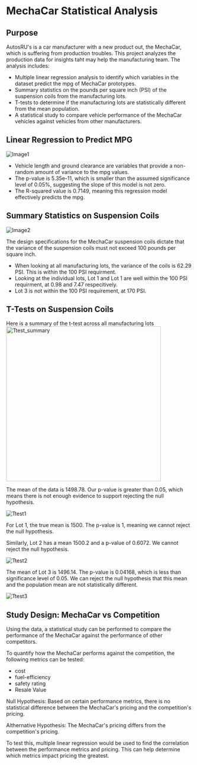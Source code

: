 # MechaCar Statistical Analysis

## Purpose

AutosRU's is a car manufacturer with a new product out, the MechaCar, which is suffering from production troubles. This project analyzes the production data for insights taht may help the manufacturing team. The analysis includes:
- Multiple linear regression analysis to identify which variables in the dataset predict the mpg of MechaCar prototypes.
- Summary statistics on the pounds per square inch (PSI) of the suspension coils from the manufacturing lots.
- T-tests to determine if the manufacturing lots are statistically different from the mean population.
- A statistical study to compare vehicle performance of the MechaCar vehicles against vehicles from other manufacturers.

## Linear Regression to Predict MPG

![Image1](https://user-images.githubusercontent.com/96550846/162809831-59722c3c-e8a9-490f-9ead-98e56ada1601.png)

- Vehicle length and ground clearance are variables that provide a non-random amount of variance to the mpg values.
- The p-value is 5.35e-11, which is smaller than the assumed significance level of 0.05%, suggesting the slope of this model is not zero.
- The R-squared value is 0.7149, meaning this regression model effectively predicts the mpg.

## Summary Statistics on Suspension Coils

![Image2](https://user-images.githubusercontent.com/96550846/162809871-1084ee46-b596-43db-af6a-ca33629df389.png)

The design specifications for the MechaCar suspension coils dictate that the variance of the suspension coils must not exceed 100 pounds per square inch.
- When looking at all manufacturing lots, the variance of the coils is 62.29 PSI. This is within the 100 PSI requirment.
- Looking at the individual lots, Lot 1 and Lot 1 are well within the 100 PSI requirment, at 0.98 and 7.47 respecitively.
- Lot 3 is not within the 100 PSI requirement, at 170 PSI.

## T-Tests on Suspension Coils

Here is a summary of the t-test across all manufacturing lots
<img width="418" alt="Ttest_summary" src="https://user-images.githubusercontent.com/96550846/162809903-c2b2a36f-c3ce-4f05-8e26-4352b7407994.png">

The mean of the data is 1498.78. Our p-value is greater than 0.05, which means there is not enough evidence to support rejecting the null hypothesis.

![Ttest1](https://user-images.githubusercontent.com/96550846/162809934-5cc1a83d-4eeb-4265-a13b-91f1f95d3194.png)

For Lot 1, the true mean is 1500. The p-value is 1, meaning we cannot reject the null hypothesis.

Similarly, Lot 2 has a mean 1500.2 and a p-value of 0.6072. We cannot reject the null hypothesis.

![Ttest2](https://user-images.githubusercontent.com/96550846/162809981-57864ca6-4e6e-4bcd-a393-548470f2c809.png)

The mean of Lot 3 is 1496.14. The p-value is 0.04168, which is less than significance level of 0.05. We can reject the null hypothesis that this mean and the population mean are not statistically different.

![Ttest3](https://user-images.githubusercontent.com/96550846/162810030-8f52c398-ce66-473a-9c8d-599dd80e5826.png)

## Study Design: MechaCar vs Competition

Using the data, a statistical study can be performed to compare the performance of the MechaCar against the performance of other competitors.

To quantify how the MechaCar performs against the competition, the following metrics can be tested:
- cost
- fuel-efficiency
- safety rating
- Resale Value

Null Hypothesis: Based on certain performance metrics, there is no statistical difference between the MechaCar's pricing and the competition's pricing.

Althernative Hypothesis: The MechaCar's pricing differs from the competition's pricing.

To test this, multiple linear regression would be used to find the correlation between the performance metrics and pricing. This can help determine which metrics impact pricing the greatest.

